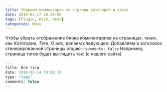 ```yaml
---
title: Убираем комментарии со страниц категорий и тэгов
date: 2018-02-17 18:26:08
tags: [Plugin, Hack, Hexo]
categories: News
---
```


Чтобы убрать отображение блока комментариев на страницах, таких, как *Категории*, *Тэги*, *О нас*, делаем следующее: <!--more-->
Добавляем в заголовок сгенерированной страницы опцию  - `comments: false`
Например, страница тэгов будет выглядить так: (с нашего сайта)
```javascript
---
title: Все тэги
date: 2018-02-14 19:08:19
type: "tags"
comments: false
---

```